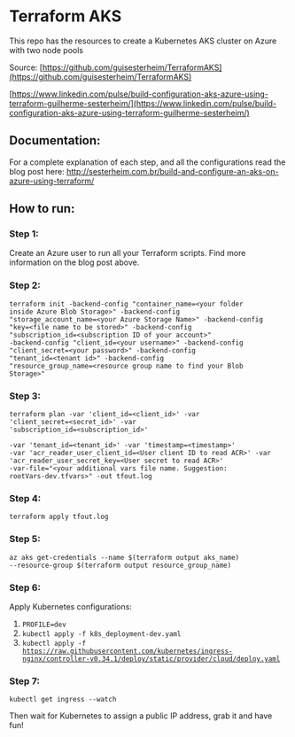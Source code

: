 # Terraform AKS

This repo has the resources to create a Kubernetes AKS cluster on Azure with two node pools

Source: [https://github.com/guisesterheim/TerraformAKS](https://github.com/guisesterheim/TerraformAKS)

[https://www.linkedin.com/pulse/build-configuration-aks-azure-using-terraform-guilherme-sesterheim/](https://www.linkedin.com/pulse/build-configuration-aks-azure-using-terraform-guilherme-sesterheim/)

## Documentation:

For a complete explanation of each step, and all the configurations read the blog post here: http://sesterheim.com.br/build-and-configure-an-aks-on-azure-using-terraform/

## How to run:

### Step 1: 

Create an Azure user to run all your Terraform scripts. Find more information on the blog post above.

### Step 2: 

<code>terraform init
    -backend-config "container_name=\<your folder inside Azure Blob Storage\>"
    -backend-config "storage_account_name=\<your Azure Storage Name\>"
    -backend-config "key=\<file name to be stored\>"
    -backend-config "subscription_id=\<subscription ID of your account\>"
    -backend-config "client_id=\<your username\>"
    -backend-config "client_secret=\<your password\>"
    -backend-config "tenant_id=\<tenant id\>"
    -backend-config "resource_group_name=\<resource group name to find your Blob Storage\>"</code>

### Step 3:

<code>terraform plan 
    -var 'client_id=\<client_id\>' 
    -var 'client_secret=\<secret_id\>' 
    -var 'subscription_id=\<subscription_id\>'  
    -var 'tenant_id=\<tenant_id\>' 
    -var 'timestamp=\<timestamp\>' 
    -var 'acr_reader_user_client_id=\<User client ID to read ACR\>' 
    -var 'acr_reader_user_secret_key=\<User secret to read ACR\>' 
    -var-file="\<your additional vars file name. Suggestion: rootVars-dev.tfvars\>" 
    -out tfout.log</code>

### Step 4:

<code>terraform apply tfout.log</code>

### Step 5:

<code>az aks get-credentials --name $(terraform output aks_name) --resource-group $(terraform output resource_group_name)</code>

### Step 6:

Apply Kubernetes configurations:

1. <code>PROFILE=dev</code>
2. <code>kubectl apply -f k8s_deployment-dev.yaml</code>
3. <code>kubectl apply -f https://raw.githubusercontent.com/kubernetes/ingress-nginx/controller-v0.34.1/deploy/static/provider/cloud/deploy.yaml</code>

### Step 7:

<code>kubectl get ingress --watch</code>

Then wait for Kubernetes to assign a public IP address, grab it and have fun!